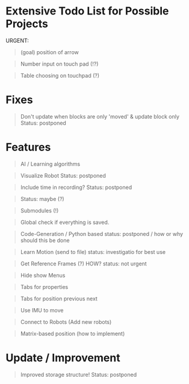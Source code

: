 # Extensive Todo List for Possible Projects

URGENT:
> (goal) position of arrow
> 

> Number input on touch pad (!?)

> Table choosing on touchpad (?)

# Fixes
> Don't update when blocks are only 'moved' & update block only
Status: postponed

# Features
> AI / Learning algorithms

> Visualize Robot
Status: postponed

> Include time in recording?
Status: postponed

> Status: maybe (?)

> Submodules (!)

> Global check if everything is saved.

> Code-Generation / Python based
status: postponed / how or why should this be done

> Learn Motion (send to file)
status: investigatio for best use

> Get Reference Frames (?) HOW?
status: not urgent

> Hide show Menus

> Tabs for properties

> Tabs for position previous next

> Use IMU to move

> Connect to Robots (Add new robots)

> Matrix-based position (how to implement)


# Update / Improvement
> Improved storage structure!
Status: postponed

